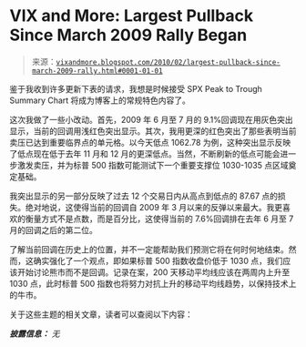 <!--yml

分类：未分类

date: 2024-05-18 17:16:06

-->

# VIX and More: Largest Pullback Since March 2009 Rally Began

> 来源：[`vixandmore.blogspot.com/2010/02/largest-pullback-since-march-2009-rally.html#0001-01-01`](http://vixandmore.blogspot.com/2010/02/largest-pullback-since-march-2009-rally.html#0001-01-01)

鉴于我收到许多更新下表的请求，我想是时候接受 SPX Peak to Trough Summary Chart 将成为博客上的常规特色内容了。

这次我做了一些小改动。首先，2009 年 6 月至 7 月的 9.1%回调现在用灰色突出显示，当前的回调用浅红色突出显示。其次，我用更深的红色突出了那些表明当前卖压已达到重要临界点的单元格。以今天低点 1062.78 为例，这种突出显示反映了低点现在低于去年 11 月和 12 月的更深低点。当然，不断刷新的低点可能会进一步激发卖压，并为标普 500 指数可能测试下一个重要支撑位 1030-1035 点区域奠定基础。

我突出显示的另一部分反映了过去 12 个交易日内从高点到低点的 87.67 点的损失。绝对地说，这使得当前的回调自 2009 年 3 月以来的反弹以来最大。我更喜欢的衡量方式不是点数，而是百分比，这使得当前的 7.6%回调排在去年 6 月至 7 月的回调之后的第二位。

了解当前回调在历史上的位置，并不一定能帮助我们预测它将在何时何地结束。然而，这确实强化了一个观点，即如果标普 500 指数收盘价低于 1030 点，我们应该开始讨论熊市而不是回调。记录在案，200 天移动平均线应该在两周内上升至 1030 点，此时标普 500 指数也将努力对抗上升的移动平均线趋势，以保持技术上的牛市。

关于这些主题的相关文章，读者可以查阅以下内容：

***披露信息：*** *无*
